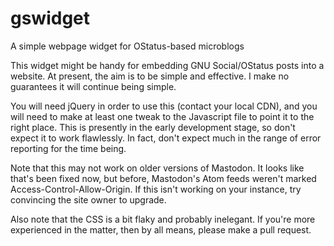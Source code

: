 # gswidget
A simple webpage widget for OStatus-based microblogs

This widget might be handy for embedding GNU Social/OStatus posts into a website.  At present, the aim is to be simple and effective.  I make no guarantees it will continue being simple.

You will need jQuery in order to use this (contact your local CDN), and you will need to make at least one tweak to the Javascript file to point it to the right place.  This is presently in the early development stage, so don't expect it to work flawlessly.  In fact, don't expect much in the range of error reporting for the time being.

Note that this may not work on older versions of Mastodon.  It looks like that's been fixed now, but before, Mastodon's Atom feeds weren't marked Access-Control-Allow-Origin.  If this isn't working on your instance, try convincing the site owner to upgrade.

Also note that the CSS is a bit flaky and probably inelegant.  If you're more experienced in the matter, then by all means, please make a pull request.
